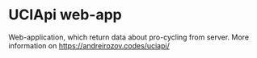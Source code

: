# UCIApi web-app
Web-application, which return data about pro-cycling from server.
More information on https://andreirozov.codes/uciapi/